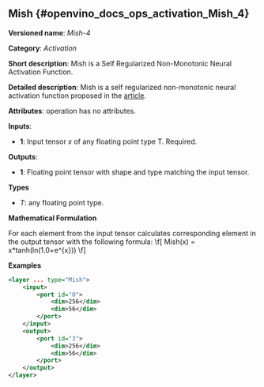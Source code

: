 ## Mish <a name="Mish"></a> {#openvino_docs_ops_activation_Mish_4}

**Versioned name**: *Mish-4*

**Category**: *Activation*

**Short description**: Mish is a Self Regularized Non-Monotonic Neural Activation Function.

**Detailed description**: Mish is a self regularized non-monotonic neural activation function proposed in the [article](https://arxiv.org/abs/1908.08681).

**Attributes**: operation has no attributes.

**Inputs**:

*   **1**: Input tensor *x* of any floating point type T. Required.

**Outputs**:

*   **1**: Floating point tensor with shape and type matching the input tensor.

**Types**

* *T*: any floating point type.

**Mathematical Formulation**

   For each element from the input tensor calculates corresponding
    element in the output tensor with the following formula:
\f[
Mish(x) = x*tanh(ln(1.0+e^{x}))
\f]

**Examples**

```xml
<layer ... type="Mish">
    <input>
        <port id="0">
            <dim>256</dim>
            <dim>56</dim>
        </port>
    </input>
    <output>
        <port id="3">
            <dim>256</dim>
            <dim>56</dim>
        </port>
    </output>
</layer>
```

